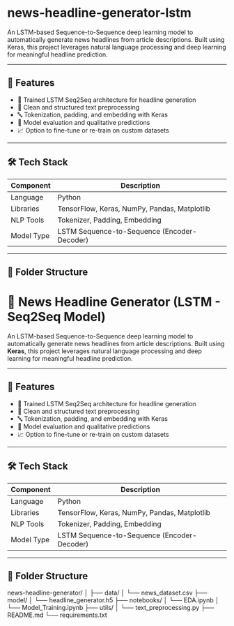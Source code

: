# news-headline-generator-lstm

An LSTM-based Sequence-to-Sequence deep learning model to automatically generate news headlines from article descriptions. Built using Keras, this project leverages natural language processing and deep learning for meaningful headline prediction.

---

## 🚀 Features

- 🧠 Trained LSTM Seq2Seq architecture for headline generation
- 📝 Clean and structured text preprocessing
- 🔤 Tokenization, padding, and embedding with Keras
- 🧪 Model evaluation and qualitative predictions
- 📈 Option to fine-tune or re-train on custom datasets

---

## 🛠️ Tech Stack

| Component | Description |
|----------|-------------|
| Language | Python |
| Libraries | TensorFlow, Keras, NumPy, Pandas, Matplotlib |
| NLP Tools | Tokenizer, Padding, Embedding |
| Model Type | LSTM Sequence-to-Sequence (Encoder-Decoder) |

---

## 📁 Folder Structure

# 📰 News Headline Generator (LSTM - Seq2Seq Model)

An LSTM-based Sequence-to-Sequence deep learning model to automatically generate news headlines from article descriptions. Built using **Keras**, this project leverages natural language processing and deep learning for meaningful headline prediction.

---

## 🚀 Features

- 🧠 Trained LSTM Seq2Seq architecture for headline generation
- 📝 Clean and structured text preprocessing
- 🔤 Tokenization, padding, and embedding with Keras
- 🧪 Model evaluation and qualitative predictions
- 📈 Option to fine-tune or re-train on custom datasets

---

## 🛠️ Tech Stack

| Component | Description |
|----------|-------------|
| Language | Python |
| Libraries | TensorFlow, Keras, NumPy, Pandas, Matplotlib |
| NLP Tools | Tokenizer, Padding, Embedding |
| Model Type | LSTM Sequence-to-Sequence (Encoder-Decoder) |

---

## 📁 Folder Structure

news-headline-generator/
│
├── data/
│ └── news_dataset.csv
├── model/
│ └── headline_generator.h5
├── notebooks/
│ └── EDA.ipynb
│ └── Model_Training.ipynb
├── utils/
│ └── text_preprocessing.py
├── README.md
└── requirements.txt
